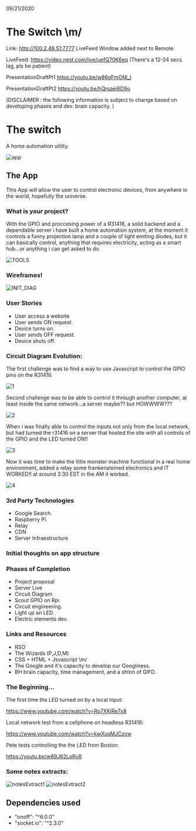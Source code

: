 09/21/2020

# The Switch \m/

Link: http://100.2.48.51:7777 LiveFeed Window added next to Remote.

LiveFeed: https://video.nest.com/live/uefQ70K6eq (There's a 12-24 secs. lag, pls be patient)

PresentationDraftPt1 https://youtu.be/w86qFmONI_I

PresentationDraftPt2 https://youtu.be/hQrsaei6D9o

(DISCLAIMER : the following information is subject to change based on developing phases and dev. brain capacity. )

# The switch

A home automation utility.

![app](./assets/app1.png)

## The App

This App will allow the user to control electronic devices, from anywhere in the world, hopefully the universe.

### What is your project?

With the GPIO and proccesing power of a R31416, a solid backend and a dependable server i have built a home automation
system, at the moment it controls a funny projection lamp and a couple of light emiting diodes, but it can basically control,
anything that requires electricity, acting as a smart hub...or anything i can get asked to do.

![TOOLS](./assets/initial.png)

### Wireframes!

![INIT_DIAG](./assets/initialdiagram.jpg)

### User Stories

- User access a website
- User sends ON request.
- Device turns on.
- User sends OFF request.
- Device shuts off.

### Circuit Diagram Evolution:

The first challenge was to find a way to use Javascript to control the GPIO pins on the R31416.

![1](./assets/1.png)

Second challenge was to be able to control it through another computer, at least inside the same network...a server maybe?? but HOWWWW???

![2](./assets/2.png)

When i was finally able to control the inputs not only from the local network, but had turned the r31416 on a server that hosted the site with all controls of the GPIO and the LED turned ON!!

![3](./assets/3.png)

Now it was time to make the little monster machine functional in a real home environment, added a relay some frankensteined electronics and IT WORKED!! at around 3:30 EST in the AM it worked.

![4](./assets/4.png)

### 3rd Party Technologies

- Google Search.
- Raspberry Pi.
- Relay
- CDN
- Server Infraestructure

### Initial thoughts on app structure


### Phases of Completion

- Project proposal
- Server Live
- Circuit Diagram
- Scout GPIO on Rpi
- Circuit engineering.
- Light up an LED.
- Electric elements dev.

### Links and Resources

- RSO
- The Wizards (P,J,D,M)
- CSS + HTML + Jsvascript \m/
- The Google and it's capacity to develop our Googliness.
- BH brain capacity, time management, and a shton of GIFD.

### The Beginning...

The first time the LED turned on by a local input:

https://www.youtube.com/watch?v=Ro7XKjRe7x8

Local network test from a cellphone on headless R31416:

https://www.youtube.com/watch?v=kwXusMJCzow

Pete tests controlling the the LED from Boston:

https://youtu.be/w69J62LpRy8

### Some notes extracts:

![notesExtract1](./assets/notesExtract1.jpeg)
![notesExtract2](./assets/notesExtract2.jpeg)

## Dependencies used

  - "onoff": "^6.0.0"
  - "socket.io": "^2.3.0"
